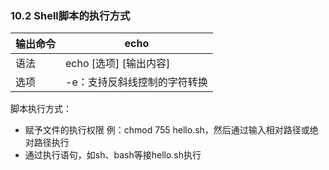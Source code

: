 ### 10.2 Shell脚本的执行方式

| 输出命令 | echo                         |
| -------- | ---------------------------- |
| 语法     | echo [选项] [输出内容]       |
| 选项     | -e：支持反斜线控制的字符转换 |

脚本执行方式：

- 赋予文件的执行权限 例：chmod 755 hello.sh，然后通过输入相对路径或绝对路径执行
- 通过执行语句，如sh、bash等接hello.sh执行